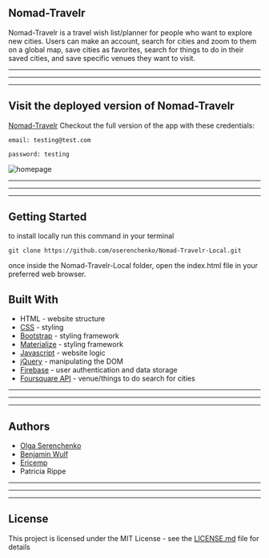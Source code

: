 ## Nomad-Travelr

Nomad-Travelr is a travel wish list/planner for people who want to explore new cities. Users can make an account, search for cities and zoom to them on a global map, save cities as favorites, search for things to do in their saved cities, and save specific venues they want to visit.

______________
______________
______________
## Visit the deployed version of Nomad-Travelr
[Nomad-Travelr](https://oserenchenko.github.io/Nomad-Travelr-Local/)
Checkout the full version of the app with these credentials:
```
email: testing@test.com
```
```
password: testing
```

![homepage]()

______________
______________
______________

## Getting Started
to install locally run this command in your terminal
```
git clone https://github.com/oserenchenko/Nomad-Travelr-Local.git
```
once inside the Nomad-Travelr-Local folder, open the index.html file in your preferred web browser.

## Built With

* HTML - website structure
* [CSS](https://css-tricks.com/) - styling
* [Bootstrap](https://getbootstrap.com/) - styling framework
* [Materialize](https://materializecss.com/) - styling framework
* [Javascript](https://www.javascript.com/) - website logic
* [jQuery](https://jquery.com/) - manipulating the DOM
* [Firebase](https://firebase.google.com/) - user authentication and data storage
* [Foursquare API](https://developer.foursquare.com/) - venue/things to do search for cities

______________
______________
______________
## Authors

* [Olga Serenchenko](https://github.com/oserenchenko)
* [Benjamin Wulf](https://github.com/benjaminwulf)
* [Ericemp](https://github.com/ezemp)
* Patricia Rippe

______________
______________
______________
## License

This project is licensed under the MIT License - see the [LICENSE.md](LICENSE.md) file for details
